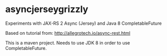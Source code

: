 # asyncjerseygrizzly
Experiments with JAX-RS 2 Async (Jersey) and Java 8 CompletableFuture

Based on tutorial from: http://allegrotech.io/async-rest.html

This is a maven project. Needs to use JDK 8 in order to use CompletableFuture.
